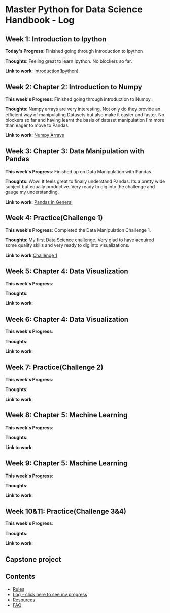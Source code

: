 # Master Python for Data Science Handbook - Log

## Week 1: Introduction to Ipython

**Today's Progress**: Finished going through Introduction to Ipython

**Thoughts**: Feeling great to learn Ipython. No blockers so far.

**Link to work**: [Introduction(Ipython)](https://github.com/Kasre96/Python4ds_cohort-1/blob/Isaac/notebooks/Introduction-Ipython.ipynb)

## Week 2: Chapter 2: Introduction to Numpy

**This week's Progress**: Finished going through introduction to Numpy.

**Thoughts**: Numpy arrays are very interesting. Not only do they provide an efficient way of manipulating Datasets but also make it easier and faster.
              No blockers so far and having learnt the basis of dataset manipulation I'm more than eager to move to Pandas.

**Link to work**: [Numpy Arrays](https://github.com/Kasre96/Python4ds_cohort-1/blob/Isaac/notebooks/Numpy.ipynb)

## Week 3: Chapter 3: Data Manipulation with Pandas

**This week's Progress**: Finished up on Data Manipulation with Pandas.

**Thoughts**: Wow! It feels great to finally understand Pandas. Its a pretty wide subject but equally productive.
               Very ready to dig into the challenge and gauge my understanding.

**Link to work**: [Pandas in General](https://github.com/Kasre96/Python4ds_cohort-1/blob/Isaac/notebooks/Pandas%20in%20General.ipynb)

## Week 4: Practice(Challenge 1)

**This week's Progress**: Completed the Data Manipulation Challenge 1.

**Thoughts**: My first Data Science challenge. Very glad to have acquired some quality skills and very ready to dig into visualizations.

**Link to work**:[Challenge 1](https://github.com/Kasre96/Python4ds_cohort-1/blob/Isaac/notebooks/kiva_analytics.ipynb)

## Week 5: Chapter 4: Data Visualization

**This week's Progress**:

**Thoughts**:

**Link to work**:

## Week 6: Chapter 4: Data Visualization

**This week's Progress**:

**Thoughts**:

**Link to work**:

## Week 7: Practice(Challenge 2)

**This week's Progress**:

**Thoughts**:

**Link to work**:

## Week 8: Chapter 5: Machine Learning

**This week's Progress**:

**Thoughts**:

**Link to work**:

## Week 9: Chapter 5: Machine Learning

**This week's Progress**:

**Thoughts**:

**Link to work**:

## Week 10&11: Practice(Challenge 3&4)

**This week's Progress**:

**Thoughts**:

**Link to work**:
## Capstone project


## Contents
* [Rules](https://github.com/Python-4-DS/Python4ds_cohort-1/blob/master/rules.md)
* [Log - click here to see my progress](https://github.com/Python-4-DS/Python4ds_cohort-1/blob/master/log.md)
* [Resources](https://github.com/Python-4-DS/Python4ds_cohort-1/blob/master/resources.md)
* [FAQ](https://github.com/Python-4-DS/Python4ds_cohort-1/blob/master/FAQ.md)

